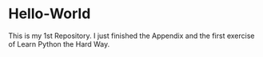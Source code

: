 # Hello-World
This is my 1st Repository.
I just finished the Appendix and the first exercise of Learn Python the Hard Way. 
